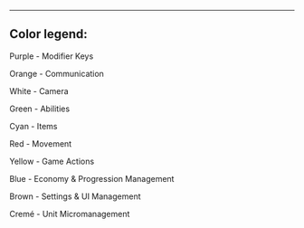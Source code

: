 -----------------------
Color legend:
-----------------------

Purple - Modifier Keys

Orange - Communication

White - Camera

Green - Abilities

Cyan - Items

Red - Movement

Yellow - Game Actions

Blue - Economy & Progression Management

Brown - Settings & UI Management

Cremé - Unit Micromanagement
